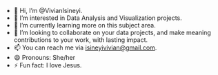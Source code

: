 - 👋 Hi, I’m @VivianIsineyi.
- 👀 I’m interested in Data Analysis and Visualization projects.
- 🌱 I’m currently learning more on this subject area.
- 💞️ I’m looking to collaborate on your data projects, and make meaning contributions to your work, with lasting impact.
- 📫 You can reach me via isineyivivian@gmail.com.
- 😄 Pronouns: She/her
- ⚡ Fun fact: I love Jesus.

<!---
VivianIsineyi/VivianIsineyi is a ✨ special ✨ repository because its `README.md` (this file) appears on your GitHub profile.
You can click the Preview link to take a look at your changes.
--->

